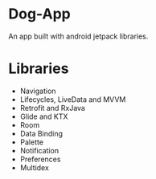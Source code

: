 # Dog-App
An app built with android jetpack libraries.

# Libraries
- Navigation
- Lifecycles, LiveData and MVVM
- Retrofit and RxJava
- Glide and KTX
- Room
- Data Binding
- Palette
- Notification
- Preferences
- Multidex

